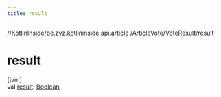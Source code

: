 ```yaml
---
title: result
---
```

//[KotlinInside](../../../../index.html)/[be.zvz.kotlininside.api.article](../../index.html)
/[ArticleVote](../index.html)/[VoteResult](index.html)/[result](result.html)

# result

[jvm]\
val [result](result.html): [Boolean](https://kotlinlang.org/api/latest/jvm/stdlib/kotlin/-boolean/index.html)




